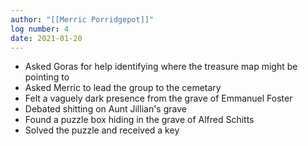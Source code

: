 ```yaml
---
author: "[[Merric Porridgepot]]"
log number: 4
date: 2021-01-20
---
```

- Asked Goras for help identifying where the treasure map might be pointing to
- Asked Merric to lead the group to the cemetary
- Felt a vaguely dark presence from the grave of Emmanuel Foster
- Debated shitting on Aunt Jillian's grave
- Found a puzzle box hiding in the grave of Alfred Schitts
- Solved the puzzle and received a key